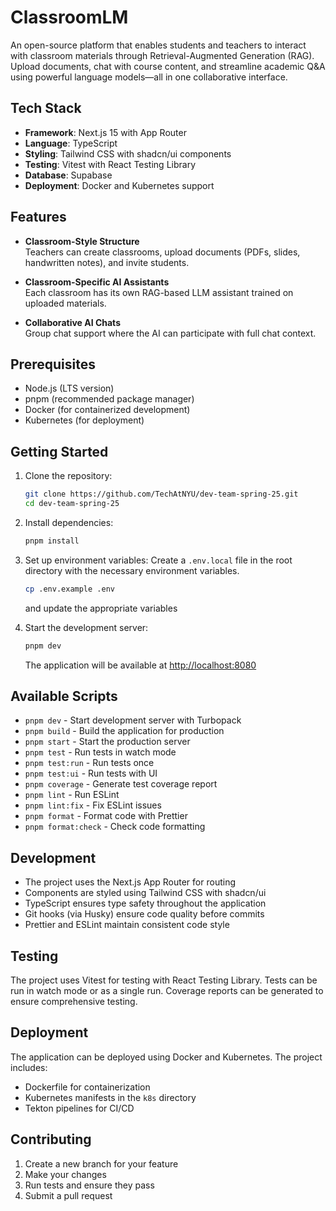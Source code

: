 # ClassroomLM

An open-source platform that enables students and teachers to interact with classroom materials through Retrieval-Augmented Generation (RAG). Upload documents, chat with course content, and streamline academic Q&A using powerful language models—all in one collaborative interface.

## Tech Stack

- **Framework**: Next.js 15 with App Router
- **Language**: TypeScript
- **Styling**: Tailwind CSS with shadcn/ui components
- **Testing**: Vitest with React Testing Library
- **Database**: Supabase
- **Deployment**: Docker and Kubernetes support

## Features

- **Classroom-Style Structure**  
  Teachers can create classrooms, upload documents (PDFs, slides, handwritten notes), and invite students.

- **Classroom-Specific AI Assistants**  
  Each classroom has its own RAG-based LLM assistant trained on uploaded materials.

- **Collaborative AI Chats**  
  Group chat support where the AI can participate with full chat context.


## Prerequisites

- Node.js (LTS version)
- pnpm (recommended package manager)
- Docker (for containerized development)
- Kubernetes (for deployment)

## Getting Started

1. Clone the repository:
   ```bash
   git clone https://github.com/TechAtNYU/dev-team-spring-25.git
   cd dev-team-spring-25
   ```

2. Install dependencies:
   ```bash
   pnpm install
   ```

3. Set up environment variables:
   Create a `.env.local` file in the root directory with the necessary environment variables.
   ```bash
   cp .env.example .env
   ```
   and update the appropriate variables
4. Start the development server:
   ```bash
   pnpm dev
   ```
   The application will be available at [http://localhost:8080](http://localhost:8080)

## Available Scripts

- `pnpm dev` - Start development server with Turbopack
- `pnpm build` - Build the application for production
- `pnpm start` - Start the production server
- `pnpm test` - Run tests in watch mode
- `pnpm test:run` - Run tests once
- `pnpm test:ui` - Run tests with UI
- `pnpm coverage` - Generate test coverage report
- `pnpm lint` - Run ESLint
- `pnpm lint:fix` - Fix ESLint issues
- `pnpm format` - Format code with Prettier
- `pnpm format:check` - Check code formatting

## Development

- The project uses the Next.js App Router for routing
- Components are styled using Tailwind CSS with shadcn/ui
- TypeScript ensures type safety throughout the application
- Git hooks (via Husky) ensure code quality before commits
- Prettier and ESLint maintain consistent code style

## Testing

The project uses Vitest for testing with React Testing Library. Tests can be run in watch mode or as a single run. Coverage reports can be generated to ensure comprehensive testing.

## Deployment

The application can be deployed using Docker and Kubernetes. The project includes:
- Dockerfile for containerization
- Kubernetes manifests in the `k8s` directory
- Tekton pipelines for CI/CD

## Contributing

1. Create a new branch for your feature
2. Make your changes
3. Run tests and ensure they pass
4. Submit a pull request
